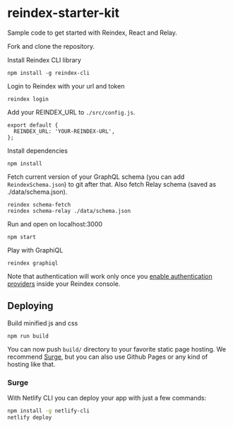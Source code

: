 # reindex-starter-kit

Sample code to get started with Reindex, React and Relay.

Fork and clone the repository.

Install Reindex CLI library

```
npm install -g reindex-cli
```

Login to Reindex with your url and token

```
reindex login
```

Add your REINDEX_URL to `./src/config.js`.

```
export default {
  REINDEX_URL: 'YOUR-REINDEX-URL',
};
```

Install dependencies

```
npm install
```

Fetch current version of your GraphQL schema (you can add `ReindexSchema.json`)
to git after that. Also fetch Relay schema (saved as ./data/schema.json).

```
reindex schema-fetch
reindex schema-relay ./data/schema.json
```

Run and open on localhost:3000

```
npm start
```

Play with GraphiQL

```
reindex graphiql
```

Note that authentication will work only once you [enable authentication providers](https://www.reindex.io/docs/security/authentication/#social-login-authentication-providers)
inside your Reindex console.

## Deploying

Build minified js and css

```
npm run build
```

You can now push `build/` directory to your favorite static page hosting.
We recommend [Surge](https://www.surge.sh), but you can also use Github
Pages or any kind of hosting like that.

### Surge

With Netlify CLI you can deploy your app with just a few commands:

```sh
npm install -g netlify-cli
netlify deploy
```
